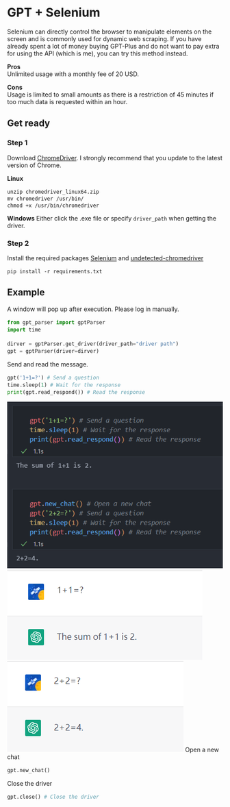 # GPT + Selenium
Selenium can directly control the browser to manipulate elements on the screen and is commonly used for dynamic web scraping. If you have already spent a lot of money buying GPT-Plus and do not want to pay extra for using the API (which is me), you can try this method instead.

**Pros**  
Unlimited usage with a monthly fee of 20 USD.

**Cons**  
Usage is limited to small amounts as there is a restriction of 45 minutes if too much data is requested within an hour.

## Get ready

### Step 1
Download [ChromeDriver](https://chromedriver.chromium.org/downloads). I strongly recommend that you update to the latest version of Chrome.

**Linux**
```
unzip chromedriver_linux64.zip
mv chromedriver /usr/bin/
chmod +x /usr/bin/chromedriver
```
**Windows**
Either click the .exe file or specify `driver_path` when getting the driver.
### Step 2
Install the required packages [Selenium](https://github.com/SeleniumHQ/selenium) and [undetected-chromedriver](https://github.com/ultrafunkamsterdam/undetected-chromedriver)
```
pip install -r requirements.txt
```
## Example
A window will pop up after execution. Please log in manually.
```python
from gpt_parser import gptParser
import time

dirver = gptParser.get_driver(driver_path="driver path")
gpt = gptParser(driver=dirver)
```
Send and read the message.
```python
gpt('1+1=?') # Send a question
time.sleep(1) # Wait for the response
print(gpt.read_respond()) # Read the response
```
![](/imgs/result.png)
![](/imgs/gpt-1.png)
![](/imgs/gpt-2.png)
Open a new chat
```python
gpt.new_chat()
```

Close the driver
```python
gpt.close() # Close the driver
```
